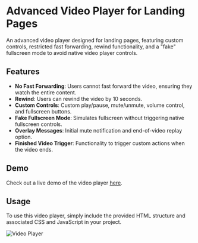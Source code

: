 # Advanced Video Player for Landing Pages

An advanced video player designed for landing pages, featuring custom controls, restricted fast forwarding, rewind functionality, and a "fake" fullscreen mode to avoid native video player controls.

## Features

- **No Fast Forwarding**: Users cannot fast forward the video, ensuring they watch the entire content.
- **Rewind**: Users can rewind the video by 10 seconds.
- **Custom Controls**: Custom play/pause, mute/unmute, volume control, and fullscreen buttons.
- **Fake Fullscreen Mode**: Simulates fullscreen without triggering native fullscreen controls.
- **Overlay Messages**: Initial mute notification and end-of-video replay option.
- **Finished Video Trigger**: Functionality to trigger custom actions when the video ends.

## Demo

Check out a live demo of the video player [here](https://elegot.com/video-player/).

## Usage

To use this video player, simply include the provided HTML structure and associated CSS and JavaScript in your project.

![Video Player](https://imgur.com/74EjcBe.png)
